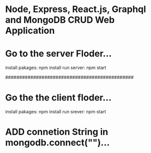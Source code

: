# Node, Express, React.js, Graphql and MongoDB CRUD Web Application

# Go to the server Floder...
install pakages: npm install
run server: npm start 

##############################################

# Go the the client floder...
install pakages: npm install
run srever: npm start


# ADD connetion String in mongodb.connect("")...